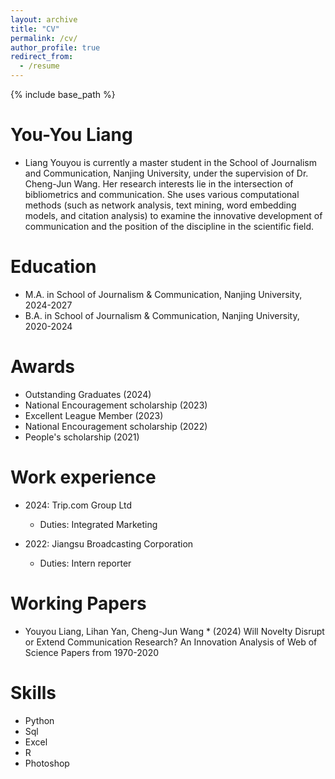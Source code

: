 ```yaml
---
layout: archive
title: "CV"
permalink: /cv/
author_profile: true
redirect_from:
  - /resume
---
```


{% include base_path %}

You-You Liang
======
* Liang Youyou is currently a master student  in the School of Journalism and Communication, Nanjing University, under the supervision of Dr. Cheng-Jun Wang. Her research interests lie in the intersection of bibliometrics and communication. She uses various computational methods (such as network analysis, text mining, word embedding models, and citation analysis) to examine the innovative development of communication and the position of the discipline in the scientific field.

Education
======
* M.A. in School of Journalism & Communication, Nanjing University, 2024-2027
* B.A. in School of Journalism & Communication, Nanjing University, 2020-2024

Awards
======
* Outstanding Graduates (2024)
* National Encouragement scholarship (2023)
* Excellent League Member (2023)
* National Encouragement scholarship (2022)
* People's scholarship (2021)


Work experience
======
* 2024: Trip.com Group Ltd
  * Duties: Integrated Marketing

* 2022: Jiangsu Broadcasting Corporation
  * Duties: Intern reporter


<!-- Awards
======
* Outstanding Graduates (2024)
* National Encouragement scholarship (2023)
* Excellent League Member (2023)
* National Encouragement scholarship (2022)
* People's scholarship (2021) -->

Working Papers
======
* Youyou Liang, Lihan Yan, Cheng-Jun Wang * (2024) Will Novelty Disrupt or Extend Communication Research? An Innovation Analysis of Web of Science Papers from 1970-2020


<!-- * Summer 2015: Research Assistant
  * Github University
  * Duties included: Tagging issues
  * Supervisor: Professor Git -->
  
Skills
======
* Python
* Sql
* Excel
* R
* Photoshop

<!-- Publications
======
  <ul>{% for post in site.publications reversed %}
    {% include archive-single-cv.html %}
  {% endfor %}</ul>
   -->
<!-- Talks
======
  <ul>{% for post in site.talks reversed %}
    {% include archive-single-talk-cv.html  %}
  {% endfor %}</ul>
  
Teaching
======
  <ul>{% for post in site.teaching reversed %}
    {% include archive-single-cv.html %}
  {% endfor %}</ul>
  
Service and leadership
======
* Currently signed in to 43 different slack teams -->
